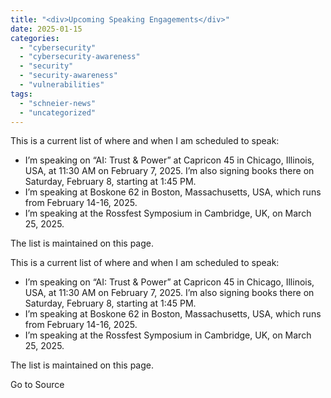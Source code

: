 ```yaml
---
title: "<div>Upcoming Speaking Engagements</div>"
date: 2025-01-15
categories: 
  - "cybersecurity"
  - "cybersecurity-awareness"
  - "security"
  - "security-awareness"
  - "vulnerabilities"
tags: 
  - "schneier-news"
  - "uncategorized"
---
```


This is a current list of where and when I am scheduled to speak:

- I’m speaking on “AI: Trust & Power” at Capricon 45 in Chicago, Illinois, USA, at 11:30 AM on February 7, 2025. I’m also signing books there on Saturday, February 8, starting at 1:45 PM.
- I’m speaking at Boskone 62 in Boston, Massachusetts, USA, which runs from February 14-16, 2025.
- I’m speaking at the Rossfest Symposium in Cambridge, UK, on March 25, 2025.

The list is maintained on this page.

This is a current list of where and when I am scheduled to speak:

- I’m speaking on “AI: Trust & Power” at Capricon 45 in Chicago, Illinois, USA, at 11:30 AM on February 7, 2025. I’m also signing books there on Saturday, February 8, starting at 1:45 PM.
- I’m speaking at Boskone 62 in Boston, Massachusetts, USA, which runs from February 14-16, 2025.
- I’m speaking at the Rossfest Symposium in Cambridge, UK, on March 25, 2025.

The list is maintained on this page.

Go to Source
